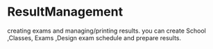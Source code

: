# ResultManagement
creating exams and managing/printing results.
you can create School ,Classes, Exams ,Design exam schedule and prepare results.

